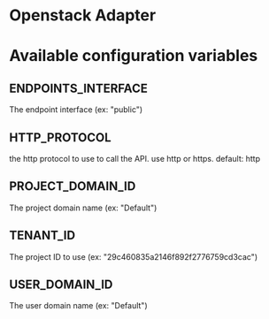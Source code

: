 Openstack Adapter
====================

# Available configuration variables

## ENDPOINTS_INTERFACE
The endpoint interface (ex: "public")
	
## HTTP_PROTOCOL
the http protocol to use to call the API. 
use http or https.
default: http
	
## PROJECT_DOMAIN_ID
The project domain name (ex: "Default")

## TENANT_ID
The project ID to use (ex: "29c460835a2146f892f2776759cd3cac")
	
## USER_DOMAIN_ID
The user domain name (ex: "Default")


